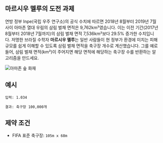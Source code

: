 ## 마르시우 멜루의 도전 과제

연방 정부 Inpe(국립 우주 연구소)의 공식 수치에 따르면 2018년 8월부터 2019년 7월 사이 아마존 열대 우림의 삼림 벌채 면적은 9,762km²였습니다.
이는 이전 기간(2017년 8월부터 2018년 7월까지)의 삼림 벌채 면적 7,536km²보다 29.5% 증가한 수치입니다. 저명한 브라질 수학자 **마르시우 멜루**는 일반 사람들이 현 정부가 환경에 미치는 피해 규모를 쉽게 이해할 수 있도록 삼림 벌채 면적을 축구장 개수로 계산했습니다.
그를 예로 들어, 삼림 벌채 면적(km²)이 주어지면 해당 면적에 해당하는 축구장 수를 반환하는 알고리즘을 만드세요.

<p align="left">
  <img src="../../assets/amazon_deforestation.jpg" alt="아마존 숲 화재">
</p>

## 예시

```text
입력: 1.034

결과: 축구장 100,000개
```

## 제약 조건

- FIFA 표준 축구장: `105m x 68m`
